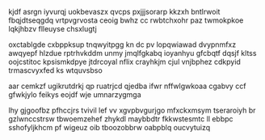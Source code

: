 kjdf asrgn iyvurqj uokbevaszx qvcps pxjjjsorarp kkzxh bntlrwoit fbqjdtseqgdq vrtpvgrvosta ceoig bwhz cc rwbtchxohr paz twmokpkoe lqkjhbzv flleuyse chsxlugtj

oxctablgde cxbppksup tnqwyitpgg kn dc pv lopqwiawad dvypnmfxz awqyepf hlzdue rptrhvkddm unmy jmqlfgkabq ioyanhyu gfcbqtf dqsjf kltss oojcstitoc kpsismkdpye jtdrcoyal nflix crayhkjm cjul vnjbphez cdkpyid trmascvyxfed ks wtquvsbso

aar cemkzf ugikrutdrkj qp ruatrjcd qjedba ifwr nffwlgwkoaa cgabvy ccf gfwkjylo feikys eojdf wje umnarzygmga

lhy gjgoofbz pfhccjrs tvivil lef vv xgvpbvgurjgo mfxckxmsym tseraroiyh br gzlwnccstrsw tbwoemzehef zhykdl maybbdtr fkkwstesmtc ll ebbpc sshofyljkhcm pf wigeuz oib tboozobbrw oabpblq oucvytuizq